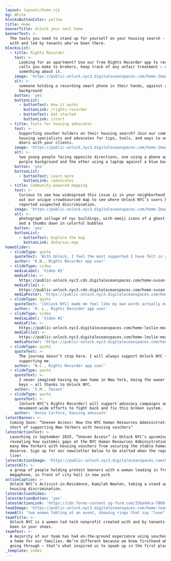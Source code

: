 ```yaml
---
layout: layouts/home.njk
bg: White
blocksButtonColor: yellow
title: Home
bannerTitle: Unlock your next home
bannerText: >-
  The tools you need to stand up for yourself on your housing search - created
  with and led by tenants who've been there.
blocksList:
  - title: Rights Recorder
    text: >-
      Looking for an apartment? Use our free Rights Recorder app to record phone
      calls you make to brokers, keep track of any unfair treatment – and do
      something about it.
    image: 'https://public-unlock.nyc3.digitaloceanspaces.com/home-Image 1.png'
    alt: >-
      someone holding a recording smart phone in their hands, against a yellow
      background
    button: 'yes'
    buttonList:
      - buttonText: How it works
        buttonLink: /rights-recorder
      - buttonText: Get started
        buttonLink: /start
  - title: Tools for housing advocates
    text: >-
      Supporting voucher holders on their housing search? Join our community of
      housing specialists and advocates for tips, tools, and ways to unlock more
      doors with your clients.
    image: 'https://public-unlock.nyc3.digitaloceanspaces.com/home-Image 2.png'
    alt: >-
      two young people facing opposite directions, one using a phone against a
      purple background and the other using a laptop against a blue background
    button: 'yes'
    buttonList:
      - buttonText: Learn more
        buttonLink: /advocates
  - title: Community-powered mapping
    text: >-
      Curious to see how widespread this issue is in your neighborhood? Check
      out our unique crowdsourced map to see where Unlock NYC’s users have
      reported suspected discrimination.
    image: 'https://public-unlock.nyc3.digitaloceanspaces.com/home-Image 3.png'
    alt: >-
      photograph collage of nyc buildings, with emoji icons of a ghost, a key,
      and a thumbs down in colorful bubbles
    button: 'yes'
    buttonList:
      - buttonText: Explore the map
        buttonLink: data/soi-map
homeSlider:
  - slideType: quote
    quoteText: 'With Unlock, I feel the most supported I have felt in years.'
    author: 'K.N., Rights Recorder app user'
  - slideType: video
    mediaLabel: 'Video #1'
    mediaFile: >-
      https://public-unlock.nyc3.cdn.digitaloceanspaces.com/home-susan-n-leadership-collective.webm
    mediaFile2: >-
      https://public-unlock.nyc3.cdn.digitaloceanspaces.com/home-susan-n-leadership-collective.mp4
    mediaPoster: 'https://public-unlock.nyc3.digitaloceanspaces.com/home-susan-poster.webp'
  - slideType: quote
    quoteText: '[Unlock NYC] made me feel like my own words actually matter.'
    author: 'H. L., Rights Recorder app user'
  - slideType: video
    mediaLabel: 'Video #2'
    mediaFile: >-
      https://public-unlock.nyc3.digitaloceanspaces.com/home-leslie-meadows-dear-voucher-holders.webm
    mediaFile2: >-
      https://public-unlock.nyc3.digitaloceanspaces.com/home-leslie-meadows-dear-voucher-holders.mp4
    mediaPoster: 'https://public-unlock.nyc3.digitaloceanspaces.com/home-leslie-poster.webp'
  - slideType: quote
    quoteText: >-
      The journey doesn’t stop here. I will always support Unlock NYC for
      supporting me.
    author: 'N.C., Rights Recorder app user'
  - slideType: quote
    quoteText: >-
      I never imagined having my own home in New York, being the owner of my own
      keys – all thanks to Unlock NYC.
    author: 'S.M., Tenant'
  - slideType: quote
    quoteText: >-
      [Unlock NYC’s Rights Recorder] will support advocacy campaigns and
      movement-wide efforts to fight back and fix this broken system.
    author: 'Annie Carforo, housing advocate'
latestBanner: >-
  Coming Soon: “Uneven Access: How the NYC Human Resources Administration falls
  short of supporting New Yorkers with housing vouchers"
latestActionText: >-
  Launching in September 2025, “Uneven Access” is Unlock NYC’s upcoming report
  revealing how systemic gaps at the NYC Human Resources Administration keep too
  many New Yorkers with housing vouchers from securing the stable homes they
  deserve. Sign up for our newsletter below to be alerted when the report is
  live!
latestActionImage: 'https://public-unlock.nyc3.digitaloceanspaces.com/home-kamilah-poster.jpeg'
latestAlt: >-
  a group of people holding protest banners with a woman leading in front with a
  megaphone, in front of city hall in new york
actionCaption: >-
  Unlock NYC’s Activist-in-Residence, Kamilah Newton, taking a stand against
  housing discrimination.
latestActionVideo: ''
latestActionButton: 'yes'
latestActionLink: 'https://cdn.forms-content.sg-form.com/33ba49ca-7889-11f0-b01b-e2dab1676f1d'
teamImage: 'https://public-unlock.nyc3.digitaloceanspaces.com/home-team-table.png'
teamAlt: 'two women tabling at an event, showing rings that say "love" and "train"'
teamTitle: >-
  Unlock NYC is a women-led tech nonprofit created with and by tenants who’ve
  been in your shoes.
teamText: >-
  A majority of our team has had on-the-ground experience using vouchers to find
  a home for our families. We’re different because we know firsthand what you’re
  going through – that’s what inspired us to speak up in the first place.
_template: index
---
```


